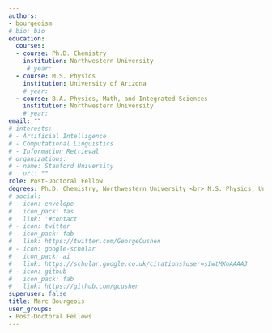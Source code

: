 ```yaml
---
authors:
- bourgeoism
# bio: bio
education:
  courses:
  - course: Ph.D. Chemistry
    institution: Northwestern University
     # year:
  - course: M.S. Physics
    institution: University of Arizona
    # year:
  - course: B.A. Physics, Math, and Integrated Sciences
    institution: Northwestern University
    # year:
email: ""
# interests:
# - Artificial Intelligence
# - Computational Linguistics
# - Information Retrieval
# organizations:
# - name: Stanford University
#   url: ""
role: Post-Doctoral Fellow
degrees: Ph.D. Chemistry, Northwestern University <br> M.S. Physics, University of Arizona <br> B.A. Physics, Math, and Integrated Sciences, Northwestern University 
# social:
# - icon: envelope
#   icon_pack: fas
#   link: '#contact'
# - icon: twitter
#   icon_pack: fab
#   link: https://twitter.com/GeorgeCushen
# - icon: google-scholar
#   icon_pack: ai
#   link: https://scholar.google.co.uk/citations?user=sIwtMXoAAAAJ
# - icon: github
#   icon_pack: fab
#   link: https://github.com/gcushen
superuser: false
title: Marc Bourgeois
user_groups:
- Post-Doctoral Fellows
---
```



